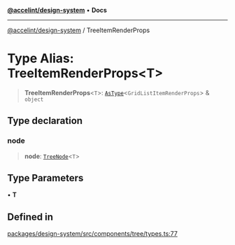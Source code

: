 [**@accelint/design-system**](../README.md) • **Docs**

***

[@accelint/design-system](../README.md) / TreeItemRenderProps

# Type Alias: TreeItemRenderProps\<T\>

> **TreeItemRenderProps**\<`T`\>: [`AsType`](AsType.md)\<`GridListItemRenderProps`\> & `object`

## Type declaration

### node

> **node**: [`TreeNode`](TreeNode.md)\<`T`\>

## Type Parameters

• **T**

## Defined in

[packages/design-system/src/components/tree/types.ts:77](https://github.com/gohypergiant/standard-toolkit/blob/258694cea8ed8bbd956b3cf5da47c2c9debcf127/packages/design-system/src/components/tree/types.ts#L77)
